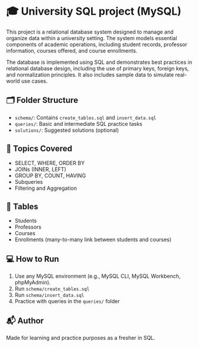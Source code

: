 # 🎓 University SQL project (MySQL)

This project is a relational database system designed to manage and organize data within a university setting. The system models essential components of academic operations, including student records, professor information, courses offered, and course enrollments.

The database is implemented using SQL and demonstrates best practices in relational database design, including the use of primary keys, foreign keys, and normalization principles. It also includes sample data to simulate real-world use cases.

## 🗂️ Folder Structure

- `schema/`: Contains `create_tables.sql` and `insert_data.sql`
- `queries/`: Basic and intermediate SQL practice tasks
- `solutions/`: Suggested solutions (optional)

## 📘 Topics Covered

- SELECT, WHERE, ORDER BY
- JOINs (INNER, LEFT)
- GROUP BY, COUNT, HAVING
- Subqueries
- Filtering and Aggregation

## 🧱 Tables

- Students
- Professors
- Courses
- Enrollments (many-to-many link between students and courses)

## 💻 How to Run

1. Use any MySQL environment (e.g., MySQL CLI, MySQL Workbench, phpMyAdmin).
2. Run `schema/create_tables.sql`
3. Run `schema/insert_data.sql`
4. Practice with queries in the `queries/` folder

## 📬 Author

Made for learning and practice purposes as a fresher in SQL.
